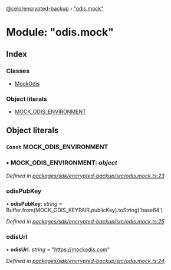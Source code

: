 [@celo/encrypted-backup](../README.md) › ["odis.mock"](_odis_mock_.md)

# Module: "odis.mock"

## Index

### Classes

* [MockOdis](../classes/_odis_mock_.mockodis.md)

### Object literals

* [MOCK_ODIS_ENVIRONMENT](_odis_mock_.md#const-mock_odis_environment)

## Object literals

### `Const` MOCK_ODIS_ENVIRONMENT

### ▪ **MOCK_ODIS_ENVIRONMENT**: *object*

*Defined in [packages/sdk/encrypted-backup/src/odis.mock.ts:23](https://github.com/celo-org/celo-monorepo/blob/master/packages/sdk/encrypted-backup/src/odis.mock.ts#L23)*

###  odisPubKey

• **odisPubKey**: *string* = Buffer.from(MOCK_ODIS_KEYPAIR.publicKey).toString('base64')

*Defined in [packages/sdk/encrypted-backup/src/odis.mock.ts:25](https://github.com/celo-org/celo-monorepo/blob/master/packages/sdk/encrypted-backup/src/odis.mock.ts#L25)*

###  odisUrl

• **odisUrl**: *string* = "https://mockodis.com"

*Defined in [packages/sdk/encrypted-backup/src/odis.mock.ts:24](https://github.com/celo-org/celo-monorepo/blob/master/packages/sdk/encrypted-backup/src/odis.mock.ts#L24)*
